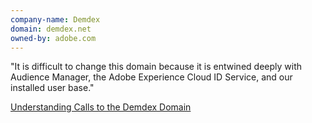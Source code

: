 ```yaml
---
company-name: Demdex
domain: demdex.net
owned-by: adobe.com
---
```


"It is difficult to change this domain because it is entwined deeply with Audience Manager, the Adobe Experience Cloud ID Service, and our installed user base."

[Understanding Calls to the Demdex Domain](https://docs.adobe.com/content/help/en/audience-manager/user-guide/reference/demdex-calls.html)

